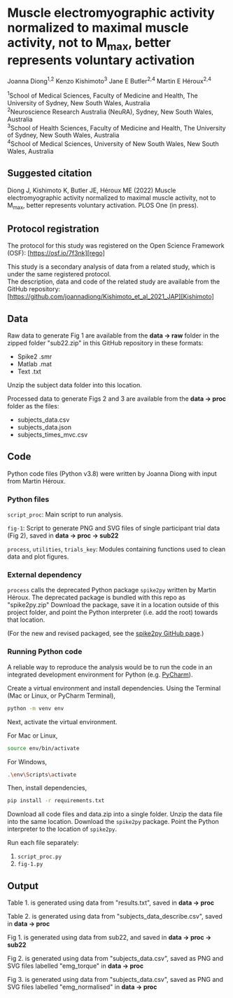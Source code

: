 # Muscle electromyographic activity normalized to maximal muscle activity, not to M<sub>max</sub>, better represents voluntary activation

Joanna Diong<sup>1,2</sup>
Kenzo Kishimoto<sup>3</sup>
Jane E Butler<sup>2,4</sup>
Martin E Héroux<sup>2,4</sup>

<sup>1</sup>School of Medical Sciences, Faculty of Medicine and Health, The University of Sydney, New South Wales, Australia \
<sup>2</sup>Neuroscience Research Australia (NeuRA), Sydney, New South Wales, Australia \
<sup>3</sup>School of Health Sciences, Faculty of Medicine and Health, The University of Sydney, New South Wales, Australia \
<sup>4</sup>School of Medical Sciences, University of New South Wales, New South Wales, Australia  


## Suggested citation

Diong J, Kishimoto K, Butler JE, Héroux ME (2022) Muscle electromyographic activity normalized to maximal muscle activity,
not to M<sub>max</sub>, better represents voluntary activation. PLOS One (in press).

## Protocol registration

The protocol for this study was registered on the Open Science Framework (OSF): [https://osf.io/7f3nk][rego]

This study is a secondary analysis of data from a related study, which is under the same registered protocol. \
The description, data and code of the related study are available from the GitHub repository:
[https://github.com/joannadiong/Kishimoto_et_al_2021_JAP][Kishimoto]

## Data

Raw data to generate Fig 1 are available from the **data -> raw** folder in the zipped folder "sub22.zip" in this GitHub repository in these formats:
* Spike2 .smr 
* Matlab .mat 
* Text .txt

Unzip the subject data folder into this location. 

Processed data to generate Figs 2 and 3 are available from the **data -> proc** folder as the files: 
* subjects_data.csv
* subjects_data.json
* subjects_times_mvc.csv

## Code

Python code files (Python v3.8) were written by Joanna Diong with input from Martin Héroux.

### Python files

`script_proc`: Main script to run analysis.

`fig-1`: Script to generate PNG and SVG files of single participant trial data (Fig 2), saved in **data -> proc -> sub22**

`process`, `utilities`, `trials_key`: Modules containing functions used to clean data and plot figures. 

### External dependency

`process` calls the deprecated Python package `spike2py` written by Martin Héroux.
The deprecated package is bundled with this repo as "spike2py.zip"
Download the package, save it in a location outside of this project folder,
and point the Python interpreter (i.e. add the root) towards that location.

(For the new and revised packaged, see the [spike2py GitHub page][spike2py].)

### Running Python code

A reliable way to reproduce the analysis would be to run the code in an integrated development environment for Python (e.g. [PyCharm][pycharm]). 

Create a virtual environment and install dependencies. Using the Terminal (Mac or Linux, or PyCharm Terminal), 

```bash 
python -m venv env
```
Next, activate the virtual environment. 

For Mac or Linux, 

```bash
source env/bin/activate
```

For Windows, 

```bash
.\env\Scripts\activate
```

Then, install dependencies,

```bash
pip install -r requirements.txt
```

Download all code files and data.zip into a single folder.
Unzip the data file into the same location.
Download the `spike2py` package. Point the Python interpreter to the location of `spike2py`.

Run each file separately: 

1. `script_proc.py`
2. `fig-1.py`

## Output

Table 1. is generated using data from "results.txt", saved in **data -> proc**

Table 2. is generated using data from "subjects_data_describe.csv", saved in **data -> proc**

Fig 1. is generated using data from sub22, and saved in **data -> proc -> sub22**

Fig 2. is generated using data from "subjects_data.csv", saved as PNG and SVG files labelled "emg_torque" in **data -> proc**

Fig 3. is generated using data from "subjects_data.csv", saved as PNG and SVG files labelled "emg_normalised" in **data -> proc**


[rego]: https://osf.io/7f3nk
[Kishimoto]: https://github.com/joannadiong/Kishimoto_et_al_2021_JAP
[osf]: https://osf.io/wt7z8/ 
[spike2py]: https://github.com/MartinHeroux/spike2py
[pycharm]: https://www.jetbrains.com/pycharm/promo/?gclid=Cj0KCQiAtqL-BRC0ARIsAF4K3WFahh-pzcvf6kmWnmuONEZxi544-Ty-UUqKa4EelnOxa5pAC9C4_d4aAisxEALw_wcB 
